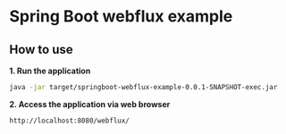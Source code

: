 # Spring Boot webflux example

## How to use
**1. Run the application**

```bash
java -jar target/springboot-webflux-example-0.0.1-SNAPSHOT-exec.jar
```

**2. Access the application via web browser**

```
http://localhost:8080/webflux/
```